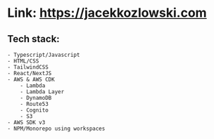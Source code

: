 # Link: https://jacekkozlowski.com
## Tech stack:
    - Typescript/Javascript
    - HTML/CSS
    - TailwindCSS
    - React/NextJS
    - AWS & AWS CDK
        - Lambda
        - Lambda Layer
        - DynamoDB
        - Route53
        - Cognito
        - S3
    - AWS SDK v3
    - NPM/Monorepo using workspaces